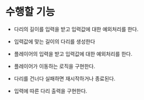# 수행할 기능

- 다리의 길이를 입력을 받고 입력값에 대한 예외처리를 한다.

- 입력값에 맞는 길이의 다리를 생성한다

- 플레이어의 입력을 받고 입력값에 대한 예외처리를 한다.

- 플레이어가 이동하는 로직을 구현한다.

- 다리를 건너다 실패하면 재시작하거나 종료된다.

- 입력에 따른 다리 출력을 구현한다.
